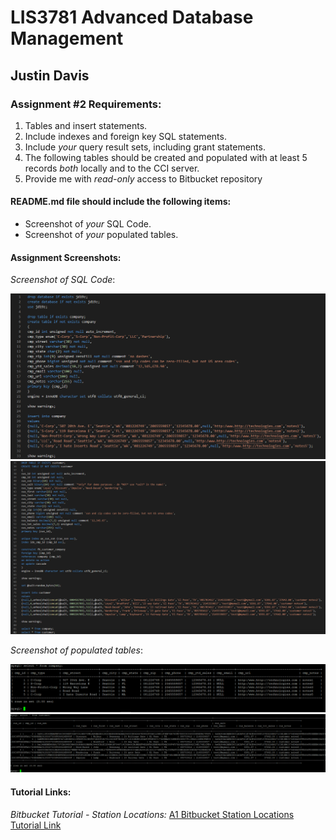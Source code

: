 # LIS3781 Advanced Database Management

## Justin Davis

### Assignment #2 Requirements:

[comment]: <> (>*Sub-Heading:*)

1. Tables and insert statements.
2. Include indexes and foreign key SQL statements.
3. Include *your* query result sets, including grant statements.
4. The following tables should be created and populated with at least 5 records *both* locally and to the CCI server.
5. Provide me with *read-only* access to Bitbucket repository

#### README.md file should include the following items:

* Screenshot of *your* SQL Code.
* Screenshot of *your* populated tables.

#### Assignment Screenshots:

*Screenshot of SQL Code*:

![SQL Code Screenshot](img/sql1.png)
![SQL Code Screenshot](img/sql2.png) 

*Screenshot of populated tables*:

![Table 1 Screenshot](img/table1.png)
![Table 2 Screenshot](img/table2.png) 

#### Tutorial Links:

*Bitbucket Tutorial - Station Locations:*
[A1 Bitbucket Station Locations Tutorial Link](https://bitbucket.org/jd19z/bitbucketstationlocations/ "Bitbucket Station Locations")